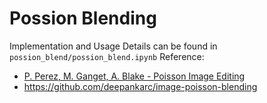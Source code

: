 # Possion Blending
Implementation and Usage Details can be found in `possion_blend/possion_blend.ipynb`
Reference: 
- [P. Perez, M. Ganget, A. Blake - Poisson Image Editing](https://www.cs.virginia.edu/~connelly/class/2014/comp_photo/proj2/poisson.pdf)
- https://github.com/deepankarc/image-poisson-blending
